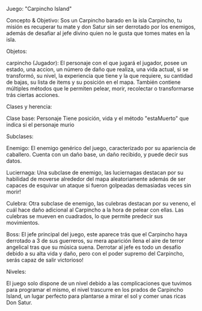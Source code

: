 Juego: "Carpincho Island"

Concepto & Objetivo:
Sos un Carpincho barado en la isla Carpincho, tu misión es recuperar tu mate y don Satur sin ser derrotado por los enemigos, además de desafiar al jefe divino quien no le gusta que tomes mates en la isla.

Objetos:

carpincho (Jugador): El personaje con el que jugará el jugador, posee un estado, una accion, un número de daño que realiza, una vida actual, si se transformó, su nivel, la experiencia que tiene y la que requiere, su cantidad de bajas, su lista de items y su posición en el mapa. También contiene múltiples métodos que le permiten pelear, morir, recolectar o transformarse trás ciertas acciones. 

Clases y herencia:

Clase base: Personaje
Tiene posición, vida y el método "estaMuerto" que indica si el personaje murio

Subclases:

Enemigo:
El enemigo genérico del juego, caracterizado por su apariencia de caballero. Cuenta con un daño base, un daño recibido, y puede decir sus datos.

Luciernaga:
Una subclase de enemigo, las luciernagas destacan por su habilidad de moverse alrededor del mapa aleatoriamente además de ser capaces de esquivar un ataque si fueron golpeadas demasiadas veces sin morir!

Culebra:
Otra subclase de enemigo, las culebras destacan por su veneno, el cuál hace daño adicional al Carpincho a la hora de pelear con ellas. Las culebras se mueven en cuadrados, lo que permite predecir sus movimientos.

Boss:
El jefe principal del juego, este aparece trás que el Carpincho haya derrotado a 3 de sus guerreros, su mera aparición llena el aire de terror angelical tras que su música suena. Derrotar al jefe es todo un desafío debido a su alta vida y daño, pero con el poder supremo del Carpincho, serás capaz de salir victorioso!

Niveles:

El juego solo dispone de un nivel debido a las complicaciones que tuvimos para programar el mismo, el nivel trascurre en los prados de Carpincho Island, un lugar perfecto para plantarse a mirar el sol y comer unas ricas Don Satur.

